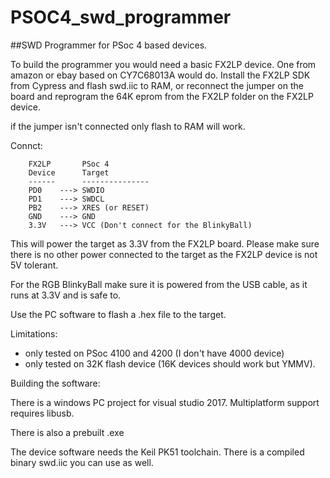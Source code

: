 PSOC4_swd_programmer
====================

##SWD Programmer for PSoc 4 based devices.

To build the programmer you would need a basic FX2LP device. One from amazon or ebay based on CY7C68013A would do. Install the FX2LP SDK from Cypress and flash swd.iic to RAM, or reconnect the jumper on the board and reprogram the 64K eprom from the FX2LP folder on the FX2LP device.

if the jumper isn't connected only flash to RAM will work.

Connct:
```
    FX2LP       PSoc 4
    Device      Target
    ------      ---------------
    PD0    ---> SWDIO
    PD1    ---> SWDCL
    PB2    ---> XRES (or RESET)
    GND    ---> GND
    3.3V   ---> VCC (Don't connect for the BlinkyBall)
```
This will power the target as 3.3V from the FX2LP board. Please make sure there is no other power connected to the target as the FX2LP device is not 5V tolerant.

For the RGB BlinkyBall make sure it is powered from the USB cable, as it runs at 3.3V and is safe to.

Use the PC software to flash a .hex file to the target.

Limitations:
- only tested on PSoc 4100 and 4200 (I don't have 4000 device)
- only tested on 32K flash device (16K devices should work but YMMV).

Building the software:

There is a windows PC project for visual studio 2017. Multiplatform support requires libusb. 

There is also a prebuilt .exe

The device software needs the Keil PK51 toolchain. There is a compiled binary swd.iic you can use as well.
